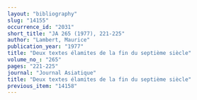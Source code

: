 ```yaml
---
layout: "bibliography"
slug: "14155"
occurrence_id: "2031"
short_title: "JA 265 (1977), 221-225"
author: "Lambert, Maurice"
publication_year: "1977"
title: "Deux textes élamites de la fin du septième siècle"
volume_no_: "265"
pages: "221-225"
journal: "Journal Asiatique"
title: "Deux textes élamites de la fin du septième siècle"
previous_item: "14158"
---
```

